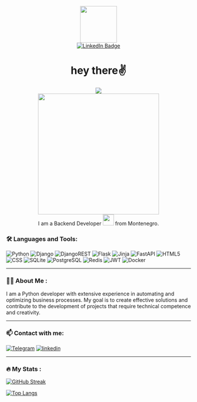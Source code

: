 <div id="header" align="center">
  <img src="https://media.giphy.com/media/v1.Y2lkPTc5MGI3NjExbWl2NnA3ZXNhdmVyMDJ1ZGM3ZjAwY3MwOGJtMHl0YnBscm10eXJheCZlcD12MV9pbnRlcm5hbF9naWZfYnlfaWQmY3Q9cw/Z9Pfqoa4fdnZayauCx/giphy.gif" width="100"/>
</div>
<div id="badges" align="center">
  <a href="https://www.linkedin.com/in/olga-efimovskikh/">
    <img src="https://img.shields.io/badge/LinkedIn-blue?style=for-the-badge&logo=linkedin&logoColor=white" alt="LinkedIn Badge"/>
  </a>
</div>
<div id="body" align="center">
<img src="https://komarev.com/ghpvc/?username=OlyaEf&style=flat-square&color=blue" alt=""/>
<h1>
  hey there✌
</h1> 
</div>
<div align="center">
  <img src="https://media.giphy.com/media/2MyObAHHA7XFntJlVN/giphy.gif"/>
</div>
<div align="center">
<img src="https://media.giphy.com/media/H4ETAwCJs7S9mdrFFW/giphy.gif" width="330" />
</div>
<div id="header" align="center">
I am a Backend Developer <img src="https://media.giphy.com/media/WUlplcMpOCEmTGBtBW/giphy.gif" width="30"> from Montenegro.
</div>

### :hammer_and_wrench: Languages and Tools:
![Python](https://img.shields.io/badge/Python-3776AB?style=for-the-badge&logo=python&logoColor=white) ![Django](https://img.shields.io/badge/Django-092E20?style=for-the-badge&logo=django&logoColor=white) ![DjangoREST](https://img.shields.io/badge/DJANGO-REST-ff1709?style=for-the-badge&logo=django&logoColor=white&color=ff1709&labelColor=gray) ![Flask](https://img.shields.io/badge/Flask-000000?style=for-the-badge&logo=flask&logoColor=white) ![Jinja](https://img.shields.io/badge/jinja-white.svg?style=for-the-badge&logo=jinja&logoColor=black) ![FastAPI](https://img.shields.io/badge/FastAPI-005571?style=for-the-badge&logo=fastapi) ![HTML5](https://img.shields.io/badge/HTML5-E34F26?style=for-the-badge&logo=html5&logoColor=white) ![CSS](https://img.shields.io/badge/CSS-239120?&style=for-the-badge&logo=css3&logoColor=white) ![SQLite](https://img.shields.io/badge/SQLite-07405E?style=for-the-badge&logo=sqlite&logoColor=white) ![PostgreSQL](https://img.shields.io/badge/PostgreSQL-316192?style=for-the-badge&logo=postgresql&logoColor=white) ![Redis](https://img.shields.io/badge/redis-%23DD0031.svg?style=for-the-badge&logo=redis&logoColor=white) ![JWT](https://img.shields.io/badge/JWT-black?style=for-the-badge&logo=JSON%20web%20tokens) ![Docker](https://img.shields.io/badge/Docker-3776AB?style=for-the-badge&logo=docker&logoColor=white) 

---

### :woman_technologist: About Me :
I am a Python developer with extensive experience in automating and optimizing business processes. 
My goal is to create effective solutions and contribute to the development of projects that require technical competence and creativity.

---
### 📫 Contact with me:

[![Telegram](https://img.shields.io/badge/-Telegram-090909?style=for-the-badge&logo=telegram&logoColor=27A0D9)](https://t.me/Olya_Efimovskikh)
[![linkedin](https://img.shields.io/badge/-linkedin-090909?style=for-the-badge&logo=linkedin&logoColor=27A0D9)](https://www.linkedin.com/in/olga-efimovskikh/)

---
### :fire: My Stats :

[![GitHub Streak](http://github-readme-streak-stats.herokuapp.com?user=OlyaEf&theme=dark&background=000000)](https://git.io/streak-stats)

[![Top Langs](https://github-readme-stats.vercel.app/api/top-langs/?username=OlyaEf&layout=compact&theme=vision-friendly-dark)](https://github.com/anuraghazra/github-readme-stats)
